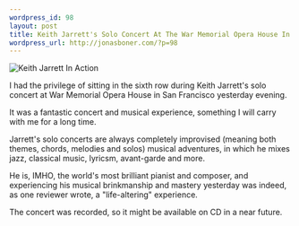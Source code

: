 ```yaml
--- 
wordpress_id: 98
layout: post
title: Keith Jarrett's Solo Concert At The War Memorial Opera House In San Francisco
wordpress_url: http://jonasboner.com/?p=98
---
```

<img alt="Keith Jarrett In Action" src="http://www.sfjazz.org/images/concerts/artist/2006/400/jarrett.jpg" />

I had the privilege of sitting in the sixth row during Keith Jarrett's solo concert at War Memorial Opera House in San Francisco yesterday evening.

It was a fantastic concert and musical experience, something I will carry with me for a long time.

Jarrett's solo concerts are always completely improvised (meaning both themes, chords, melodies and solos) musical adventures, in which he mixes jazz, classical music, lyricsm, avant-garde and more.

He is, IMHO, the world's most brilliant pianist and composer, and experiencing his musical brinkmanship and mastery yesterday was indeed, as one reviewer wrote, a "life-altering" experience.

The concert was recorded, so it might be available on CD in a near future.
